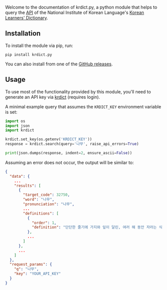 Welcome to the documentation of krdict.py, a python module that helps to query the [API](https://krdict.korean.go.kr/openApi/openApiInfo) of the National Institute of Korean Language's [Korean Learners' Dictionary](https://krdict.korean.go.kr/mainAction).

## Installation

To install the module via pip, run:

```
pip install krdict.py
```

You can also install from one of the [GitHub releases](https://github.com/omarkmu/krdict.py/releases).

## Usage
To use most of the functionality provided by this module, you'll need to generate an API key via
[krdict](https://krdict.korean.go.kr/openApi/openApiRegister) (requires login).

A minimal example query that assumes the `KRDICT_KEY` environment variable is set:

```python
import os
import json
import krdict

krdict.set_key(os.getenv('KRDICT_KEY'))
response = krdict.search(query='나무', raise_api_errors=True)

print(json.dumps(response, indent=2, ensure_ascii=False))
```

Assuming an error does not occur, the output will be similar to:

```json
{
  "data": {
    ...
    "results": [
      {
        "target_code": 32750,
        "word": "나무",
        "pronunciation": "나무",
        ...
        "definitions": [
          {
            "order": 1,
            "definition": "단단한 줄기에 가지와 잎이 달린, 여러 해 동안 자라는 식물."
          },
          ...
        ]
      },
      ...
    ]
  },
  "request_params": {
    "q": "나무",
    "key": "YOUR_API_KEY"
  }
}
```
